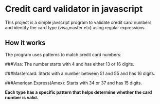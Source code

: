 # Credit card validator in javascript

This project is a simple javscript program to validate credit card numbers and identify the card type (visa,master etc) using regular expressions.

## How it works

The program uses patterns to match credit card numbers:

###Visa:  The number starts with 4 and has either 13 or 16 digits.

###Mastercard: Starts with a number between 51 and 55 and has 16 digits.

###American Express(Amex):  Starts with 34 or 37 and has 15 digits.

**Each type has a specific pattern that helps determine whether the card number is valid.**

